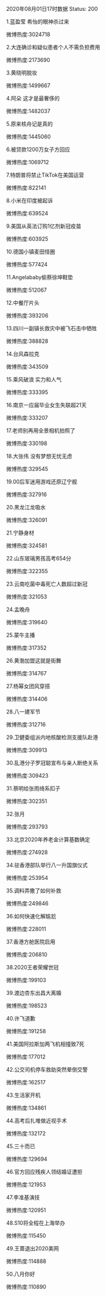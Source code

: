 2020年08月01日17时数据
Status: 200

1.蓝盈莹 希怡的眼神杀过来

微博热度:3024718

2.大连确诊和疑似患者个人不需负担费用

微博热度:2173690

3.黄晓明脱妆

微博热度:1499667

4.阿朵 这才是最奢侈的

微博热度:1482037

5.原来核舟记是真的

微博热度:1445060

6.被贷款1200万女子方回应

微博热度:1069712

7.特朗普将禁止TikTok在美国运营

微博热度:822141

8.小米在印度被起诉

微博热度:639524

9.美国从英法订购1亿剂新冠疫苗

微博热度:603925

10.德国小镇麦田怪圈

微博热度:577424

11.Angelababy偷蔡徐坤鞋垫

微博热度:512067

12.中餐厅片头

微博热度:393206

13.四川一副镇长救灾中被飞石击中牺牲

微博热度:388828

14.台风森拉克

微博热度:343509

15.乘风破浪 实力和人气

微博热度:333395

16.南京一应届毕业女生失联超21天

微博热度:333207

17.老师别再用全景相机拍照了

微博热度:330198

18.大张伟 没有梦想无忧无虑

微博热度:329545

19.00后军迷用游戏还原辽宁舰

微博热度:327916

20.黑龙江龙吸水

微博热度:326091

21.宁静身材

微博热度:324581

22.山东玻璃男孩高考654分

微博热度:322355

23.云南吃菌中毒死亡人数超过新冠

微博热度:321053

24.孟晚舟

微博热度:319640

25.蒙牛主播

微博热度:317352

26.黄渤加盟这就是街舞

微博热度:314767

27.杨幂女团风穿搭

微博热度:314406

28.八一建军节

微博热度:312716

29.卫健委组派内地核酸检测支援队赴港

微博热度:309913

30.乱港分子罗冠聪宣布与亲人断绝关系

微博热度:309423

31.蔡明给张雨绮系扣子

微博热度:302351

32.张月

微博热度:293793

33.北京2020年养老金计算基数确定

微博热度:274928

34.驻香港部队举行八一升国旗仪式

微博热度:253954

35.调料弄撒了如何补救

微博热度:249846

36.如何快速化解尴尬

微博热度:228011

37.香港方舱医院启用

微博热度:206810

38.2020王者荣耀世冠

微博热度:199103

39.渡边杏东出昌大离婚

微博热度:198523

40.许飞道歉

微博热度:191258

41.美国阿拉斯加两飞机相撞致7死

微博热度:177012

42.公交司机停车救助突然晕倒交警

微博热度:162517

43.生活家开机

微博热度:134861

44.高考后扎堆做近视手术

微博热度:132172

45.三十而已

微博热度:129694

46.官方回应残疾人领结婚证遭拒

微博热度:121953

47.李准基演技

微博热度:120951

48.S10将全程在上海举办

微博热度:115450

49.王蔷退出2020美网

微博热度:114888

50.八月你好

微博热度:110890

